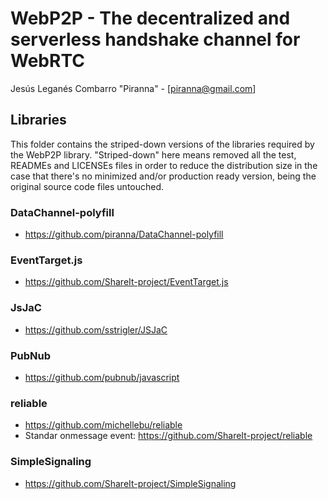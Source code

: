 # WebP2P - The decentralized and serverless handshake channel for WebRTC

Jesús Leganés Combarro "Piranna" - [piranna@gmail.com]

## Libraries

This folder contains the striped-down versions of the libraries required by the
WebP2P library. "Striped-down" here means removed all the test, READMEs and
LICENSEs files in order to reduce the distribution size in the case that there's
no minimized and/or production ready version, being the original source code
files untouched.


### DataChannel-polyfill

* https://github.com/piranna/DataChannel-polyfill


### EventTarget.js

* https://github.com/ShareIt-project/EventTarget.js


### JsJaC

* https://github.com/sstrigler/JSJaC


### PubNub

* https://github.com/pubnub/javascript


### reliable

* https://github.com/michellebu/reliable
* Standar onmessage event: https://github.com/ShareIt-project/reliable


### SimpleSignaling

* https://github.com/ShareIt-project/SimpleSignaling